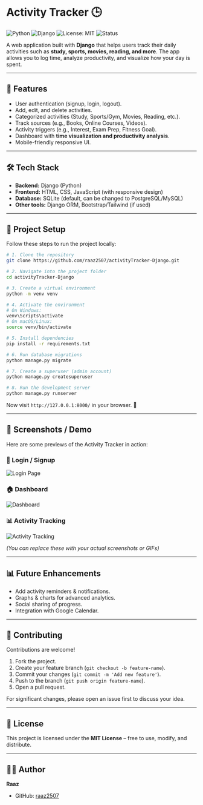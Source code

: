 # Activity Tracker 🕒  

![Python](https://img.shields.io/badge/Python-3.9%2B-blue)
![Django](https://img.shields.io/badge/Django-4.0%2B-green)
![License: MIT](https://img.shields.io/badge/License-MIT-yellow)
![Status](https://img.shields.io/badge/Status-Active-success)

A web application built with **Django** that helps users track their daily activities such as **study, sports, movies, reading, and more**. The app allows you to log time, analyze productivity, and visualize how your day is spent.  

---

## 🚀 Features  

- User authentication (signup, login, logout).  
- Add, edit, and delete activities.  
- Categorized activities (Study, Sports/Gym, Movies, Reading, etc.).  
- Track sources (e.g., Books, Online Courses, Videos).  
- Activity triggers (e.g., Interest, Exam Prep, Fitness Goal).  
- Dashboard with **time visualization and productivity analysis**.  
- Mobile-friendly responsive UI.  

---

## 🛠️ Tech Stack  

- **Backend:** Django (Python)  
- **Frontend:** HTML, CSS, JavaScript (with responsive design)  
- **Database:** SQLite (default, can be changed to PostgreSQL/MySQL)  
- **Other tools:** Django ORM, Bootstrap/Tailwind (if used)  

---

## 📂 Project Setup  

Follow these steps to run the project locally:  

```bash
# 1. Clone the repository
git clone https://github.com/raaz2507/activityTracker-Django.git

# 2. Navigate into the project folder
cd activityTracker-Django

# 3. Create a virtual environment
python -m venv venv

# 4. Activate the environment
# On Windows:
venv\Scripts\activate
# On macOS/Linux:
source venv/bin/activate

# 5. Install dependencies
pip install -r requirements.txt

# 6. Run database migrations
python manage.py migrate

# 7. Create a superuser (admin account)
python manage.py createsuperuser

# 8. Run the development server
python manage.py runserver
```

Now visit `http://127.0.0.1:8000/` in your browser. 🎉  

---

## 📸 Screenshots / Demo  

Here are some previews of the Activity Tracker in action:  

### 🔑 Login / Signup  
![Login Page](screenshots/login.png)  

### 🏠 Dashboard  
![Dashboard](screenshots/dashboard.png)  

### 📊 Activity Tracking  
![Activity Tracking](screenshots/activity-tracking.png)  

*(You can replace these with your actual screenshots or GIFs)*  

---

## 📊 Future Enhancements  

- Add activity reminders & notifications.  
- Graphs & charts for advanced analytics.  
- Social sharing of progress.  
- Integration with Google Calendar.  

---

## 🤝 Contributing  

Contributions are welcome!  
1. Fork the project.  
2. Create your feature branch (`git checkout -b feature-name`).  
3. Commit your changes (`git commit -m 'Add new feature'`).  
4. Push to the branch (`git push origin feature-name`).  
5. Open a pull request.  

For significant changes, please open an issue first to discuss your idea.  

---

## 📜 License  

This project is licensed under the **MIT License** – free to use, modify, and distribute.  

---

## 👨‍💻 Author  

**Raaz**  
- GitHub: [raaz2507](https://github.com/raaz2507)  
